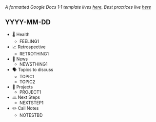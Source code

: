_A formatted Google Docs 1:1 template lives [here](https://docs.google.com/document/d/1TDCaB2knQ7xLPyL3y8qZMCwtxBuYGs3t3l2KCs9zbJE/edit#). Best practices live [here](one-on-one-meeting-best-practices.md)_

## YYYY-MM-DD
- 🌡 Health
    - FEELING1
- 📈 Retrospective
    - RETROTHING1
- 📰 News
    - NEWSTHING1
- 🗣 Topics to discuss
    - TOPIC1
    - TOPIC2
- 📅 Projects
    - PROJECT1
- 🔜 Next Steps 
    - NEXTSTEP1
- ✏️ Call Notes
    - NOTESTBD
